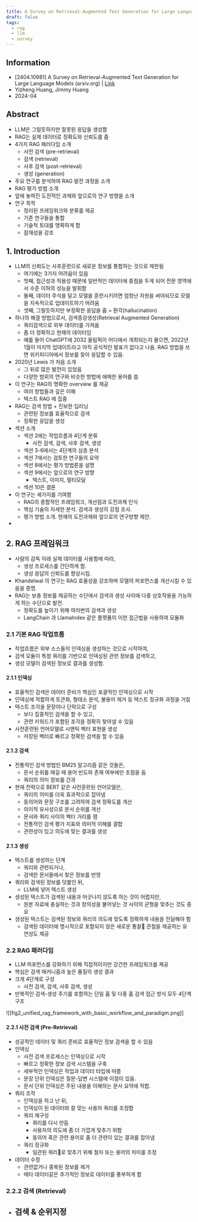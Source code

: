 ```yaml
---
title: A Survey on Retrieval-Augmented Text Generation for Large Language Models
draft: false
tags:
  - rag
  - llm
  - survey
---
```


## Information 

- [2404.10981] A Survey on Retrieval-Augmented Text Generation for Large Language Models (arxiv.org) | [Link](https://arxiv.org/abs/2404.10981) 
- Yizheng Huang, Jimmy Huang
- 2024-04 

## Abstract 

- LLM은 그럴듯하지만 잘못된 응답을 생성함
- RAG는 실제 데이터로 정확도와 신뢰도를 줌
- 4가지 RAG 패러다임 소개
	- 사전 검색 (pre-retrieval)
	- 검색 (retrieval)
	- 사후 검색 (post-retrieval)
	- 생성 (generation)
- 주요 연구를 분석하여 RAG 발전 과정을 소개
- RAG 평가 방법 소개 
- 앞에 놓여진 도전적인 과제와 앞으로의 연구 방향을 소개 
- 연구 목적
	- 정리된 프레임워크와 분류를 제공
	- 기존 연구들을 통합
	- 기술적 토대를 명확하게 함
	- 잠재성을 강조

## 1. Introduction 

- LLM의 신뢰도는 사후훈련으로 새로운 정보를 통합하는 것으로 제한됨
	- 여기에는 3가지 어려움이 있음
	- 첫째, 접근성과 적용성 때문에 일반적인 데이터에 중점을 두게 되어 전문 영역에서 수준 이하의 성능을 발휘함
	- 둘째, 데이터 주석을 달고 모델을 훈련시키려면 엄청난 자원을 써야되므로 모델을 지속적으로 업데이트하기 어려움
	- 셋째, 그럴듯하지만 부정확한 응답을 줌 = 환각(hallucination) 
- 하나의 해결 방법으로서, 검색증강생성(Retrieval Augmented Generation)
	- 쿼리검색으로 외부 데이터를 가져옴
	- 좀 더 정확하고 현재의 데이터임
	- 예를 들어 ChatGPT에 2032 올림픽이 어디에서 개최되는지 물으면, 2022년 1월이 마지막 업데이트라고 아직 공식적인 발표가 없다고 나옴. RAG 방법을 쓰면 위키피디아에서 정보를 찾아 응답할 수 있음.
- 2020년 Lewis 가 처음 소개
	- 그 뒤로 많은 발전이 있었음
	- 다양한 범위의 연구와 비슷한 방법에 애매한 용어를 씀
- 이 연구는 RAG의 명확한 overview 를 제공
	- 여러 방법들과 깊은 이해
	- 텍스트 RAG 에 집중
- RAG는 검색 방법 + 진보한 딥러닝
	- 관련된 정보를 효율적으로 검색
	- 정확한 응답을 생성
- 섹션 소개
	- 섹션 2에는 작업흐름과 4단계 분류
		- 사전 검색, 검색, 사후 검색, 생성
	- 섹션 3-6에서는 4단계의 심층 분석
	- 섹션 7에서는 검토한 연구들의 요약
	- 섹션 8에서는 평가 방법론을 설명
	- 섹션 9에서는 앞으로의 연구 방향
		- 텍스트, 이미지, 멀티모달
	- 섹션 10은 결론
- 이 연구는 세가지를 기여함
	- RAG의 종합적인 프레임워크, 개선점과 도전과제 인식
	- 핵심 기술의 자세한 분석. 검색과 생성의 강점 조사.
	- 평가 방법 소개. 현재의 도전과제와 앞으로의 연구방향 제안.
- 

## 2. RAG 프레임워크

- 사람의 감독 아래 실제 데이터를 사용함에 따라,
	- 생성 프로세스를 간단하게 함.
	- 생성 응답의 신뢰도를 향상시킴.
- Khandelwal 의 연구는 RAG 효율성을 강조하며 모델의 퍼포먼스를 개선시킬 수 있음을 증명.
- RAG는 보충 정보를 제공하는 수단에서 검색과 생성 사이에 다중 상호작용을 가능하게 하는 수단으로 발전.
	- 정확도를 높이기 위해 여러번의 검색과 생성
	- LangChain 과 LlamaIndex 같은 플랫폼이 이런 접근법을 사용하여 모듈화

### 2.1 기본 RAG 작업흐름 

- 작업흐름은 외부 소스들의 인덱싱을 생성하는 것으로 시작하여,
- 검색 모듈이 특정 쿼리를 기반으로 인덱싱된 관련 정보를 검색하고,
- 생성 모델이 검색된 정보로 결과를 생성함.

#### 2.1.1 인덱싱 

- 효율적인 검색은 데이터 준비가 핵심인 포괄적인 인덱싱으로 시작
- 인덱싱에 적합하게 토큰화, 형태소 분석, 불용어 제거 등 텍스트 정규화 과정을 거침
- 텍스트 조각을 문장이나 단락으로 구성 
	- 보다 집중적인 검색을 할 수 있고, 
	- 관련 키워드가 포함된 조각을 정확히 찾아낼 수 있음
- 사전훈련된 언어모델로 시맨틱 벡터 표현을 생성
	- 저장된 벡터로 빠르고 정확한 검색을 할 수 있음

#### 2.1.2 검색 

- 전통적인 검색 방법인 BM25 알고리즘 같은 것들은,
	- 문서 순위를 매길 때 용어 빈도와 존재 여부에만 초점을 둠
	- 쿼리의 의미 정보를 간과
- 현재 전략으로 BERT 같은 사전훈련된 언어모델은,
	- 쿼리의 의미를 더욱 효과적으로 잡아냄 
	- 동의어와 문장 구조를 고려하여 검색 정확도를 개선
	- 의미적 유사성으로 문서 순위를 개선 
	- 문서와 쿼리 사이의 벡터 거리를 잼
	- 전통적인 검색 평가 지표와 의미적 이해를 결합
	- 관련성이 있고 의도에 맞는 결과를 생성

#### 2.1.3 생성 

- 텍스트를 생성하는 단계 
	- 쿼리와 관련되거나, 
	- 검색한 문서들에서 찾은 정보를 반영
- 쿼리와 검색된 정보를 덧붙인 뒤,
	- LLM에 넣어 텍스트 생성
- 생성된 텍스트가 검색된 내용과 어긋나지 않도록 하는 것이 어렵지만,
	- 원본 자료에 충실하는 것과 창의성을 불어넣는 것 사이의 균형을 맞추는 것도 중요
- 생성된 텍스트는 검색된 정보와 쿼리의 의도에 맞도록 정확하게 내용을 전달해야 함
	- 검색된 데이터에 명시적으로 포함되지 않은 새로운 통찰 관점을 제공하는 유연성도 제공

### 2.2 RAG 패러다임 

- LLM 퍼포먼스를 강화하기 위해 직접적이지만 강건한 프레임워크를 제공
- 핵심은 검색 매커니즘과 높은 품질의 생성 결과 
- 크게 4단계로 구성
	- 사전 검색, 검색, 사후 검색, 생성
- 반복적인 검색-생성 주기를 포함하는 단일 홉 및 다중 홈 검색 접근 방식 모두 4단계 구조

![[fig2_unified_rag_framework_with_basic_workflow_and_paradigm.png]]

#### 2.2.1 사전 검색 (Pre-Retrieval)

- 성공적인 데이터 및 쿼리 준비로 효율적인 정보 검색을 할 수 있음
- 인덱싱
	- 사전 검색 프로세스는 인덱싱으로 시작
	- 빠르고 정확한 정보 검색 시스템을 구축
	- 세부적인 인덱싱은 작업과 데이터 타입에 따름
	- 문장 단위 인덱싱은 질문-답변 시스템에 이점이 있음. 
	- 문서 단위 인덱싱은 주된 내용을 이해하는 문서 요약에 적합.
- 쿼리 조작
	- 인덱싱을 하고 난 뒤, 
	- 인덱싱이 된 데이터와 잘 맞는 사용자 쿼리를 조정함
	- 쿼리 재구성
		- 쿼리를 다시 만듬
		- 사용자의 의도에 좀 더 가깝게 맞추기 위함
		- 동의어 혹은 관련 용어로 좀 더 관련이 있는 결과를 잡아냄
	- 쿼리 정규화 
		- 일관된 쿼리로 맞추기 위해 철자 또는 용어의 차이를 조정
- 데이터 수정 
	- 관련없거나 중복된 정보를 제거 
	- 메타 데이터같은 추가적인 정보로 데이터를 풍부하게 함

### 2.2.2 검색 (Retrieval)

- 검색 & 순위지정 
	- 

